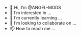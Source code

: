 - 👋 Hi, I’m @ANGEL-MODS
- 👀 I’m interested in ...
- 🌱 I’m currently learning ...
- 💞️ I’m looking to collaborate on ...
- 📫 How to reach me ...

<!---
ANGEL-MODS/ANGEL-MODS is a ✨ special ✨ repository because its `README.md` (this file) appears on your GitHub profile.
You can click the Preview link to take a look at your changes.
--->
